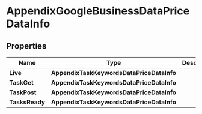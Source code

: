 # AppendixGoogleBusinessDataPriceDataInfo


## Properties

| Name | Type | Description | Notes |
|------------ | ------------- | ------------- | -------------|
**Live** | **AppendixTaskKeywordsDataPriceDataInfo** |  |[optional]|
**TaskGet** | **AppendixTaskKeywordsDataPriceDataInfo** |  |[optional]|
**TaskPost** | **AppendixTaskKeywordsDataPriceDataInfo** |  |[optional]|
**TasksReady** | **AppendixTaskKeywordsDataPriceDataInfo** |  |[optional]|